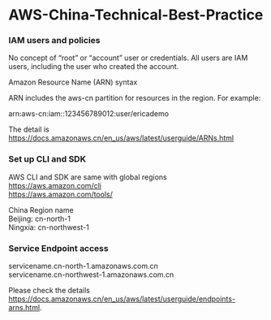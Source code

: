 # AWS-China-Technical-Best-Practice

### IAM users and policies

No concept of “root” or “account” user or credentials. All users are IAM users, including the user who created the account.

Amazon Resource Name (ARN) syntax

ARN includes the aws-cn partition for resources in the region. For example:  

arn:aws-cn:iam::123456789012:user/ericademo 

The detail is https://docs.amazonaws.cn/en_us/aws/latest/userguide/ARNs.html

### Set up CLI and SDK
AWS CLI and SDK are same with global regions  
https://aws.amazon.com/cli  
https://aws.amazon.com/tools/  

China Region name \
Beijing: cn-north-1  \
Ningxia: cn-northwest-1

### Service Endpoint access

servicename.cn-north-1.amazonaws.com.cn  
servicename.cn-northwest-1.amazonaws.com.cn 

Please check the details https://docs.amazonaws.cn/en_us/aws/latest/userguide/endpoints-arns.html. 

